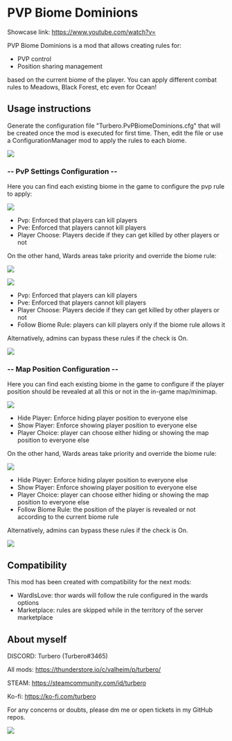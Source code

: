 # PVP Biome Dominions

Showcase link: https://www.youtube.com/watch?v=

PVP Biome Dominions is a mod that allows creating rules for:
- PVP control
- Position sharing management

based on the current biome of the player. You can apply different combat rules to Meadows, Black Forest, etc even for Ocean!

## Usage instructions

Generate the configuration file "Turbero.PvPBiomeDominions.cfg" that will be created once the mod is executed for first time. Then, edit the file or use a ConfigurationManager mod to apply the rules to each biome.

![](https://i.imgur.com/AM5JrUI.png)

### -- PvP Settings Configuration --

Here you can find each existing biome in the game to configure the pvp rule to apply:

![](https://i.imgur.com/m2ZaA6P.png)

* Pvp: Enforced that players can kill players
* Pve: Enforced that players cannot kill players
* Player Choose: Players decide if they can get killed by other players or not

On the other hand, Wards areas take priority and override the biome rule:

![](https://i.imgur.com/mfXT1j2.png)

![](https://i.imgur.com/JyYYBWs.png)

* Pvp: Enforced that players can kill players
* Pve: Enforced that players cannot kill players
* Player Choose: Players decide if they can get killed by other players or not
* Follow Biome Rule: players can kill players only if the biome rule allows it

Alternatively, admins can bypass these rules if the check is On.

![](https://i.imgur.com/QG8nDZE.png)

### -- Map Position Configuration --

Here you can find each existing biome in the game to configure if the player position should be revealed at all this or not in the in-game map/minimap.

![](https://i.imgur.com/5tYqIOE.png)

* Hide Player: Enforce hiding player position to everyone else
* Show Player: Enforce showing player position to everyone else
* Player Choice: player can choose either hiding or showing the map position to everyone else

On the other hand, Wards areas take priority and override the biome rule:

![](https://i.imgur.com/iFiGyED.png)

* Hide Player: Enforce hiding player position to everyone else
* Show Player: Enforce showing player position to everyone else
* Player Choice: player can choose either hiding or showing the map position to everyone else
* Follow Biome Rule: the position of the player is revealed or not according to the current biome rule

Alternatively, admins can bypass these rules if the check is On.

![](https://i.imgur.com/SZUbMu5.png)

## Compatibility

This mod has been created with compatibility for the next mods:

* WardIsLove: thor wards will follow the rule configured in the wards options
* Marketplace: rules are skipped while in the territory of the server marketplace

## About myself

DISCORD: Turbero (Turbero#3465)

All mods: https://thunderstore.io/c/valheim/p/turbero/

STEAM: https://steamcommunity.com/id/turbero

Ko-fi: https://ko-fi.com/turbero

For any concerns or doubts, please dm me or open tickets in my GitHub repos.

<a href="https://discord.gg/y67YeVw62K"><img src="https://i.imgur.com/A9b3EGB.png"></a>